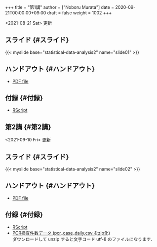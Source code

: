 +++
title = "第1講"
author = ["Noboru Murata"]
date = 2020-09-21T00:00:00+09:00
draft = false
weight = 1002
+++

<span class="timestamp-wrapper"><span class="timestamp">&lt;2021-08-21 Sat&gt; </span></span> 更新


## スライド {#スライド}

{{< myslide base="statistical-data-analysis2" name="slide01" >}}


## ハンドアウト {#ハンドアウト}

-   [PDF file](https://noboru-murata.github.io/statistical-data-analysis2/pdfs/slide01.pdf)


## 付録 {#付録}

-   [RScript](https://noboru-murata.github.io/statistical-data-analysis2/code/slide01.R)


## 第2講 {#第2講}

<span class="timestamp-wrapper"><span class="timestamp">&lt;2021-09-10 Fri&gt; </span></span> 更新


## スライド {#スライド}

{{< myslide base="statistical-data-analysis2" name="slide02" >}}


## ハンドアウト {#ハンドアウト}

-   [PDF file](https://noboru-murata.github.io/statistical-data-analysis2/pdfs/slide02.pdf)


## 付録 {#付録}

-   [RScript](https://noboru-murata.github.io/statistical-data-analysis2/code/slide02.R)
-   [PCR検査件数データ (pcr\_case\_daily.csv をzip化)](https://noboru-murata.github.io/statistical-data-analysis2/data/pcr%5Fcase%5Fdaily.zip) <br />
    ダウンロードして unzip すると文字コード utf-8 のファイルになります．